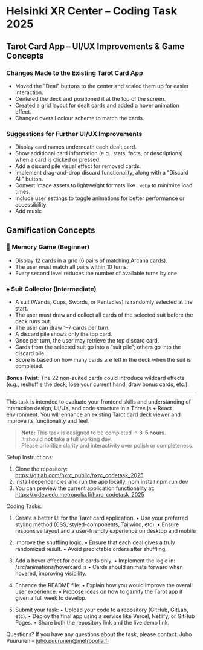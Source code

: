# Helsinki XR Center – Coding Task 2025

## Tarot Card App – UI/UX Improvements & Game Concepts

### Changes Made to the Existing Tarot Card App

- Moved the "Deal" buttons to the center and scaled them up for easier interaction.
- Centered the deck and positioned it at the top of the screen.
- Created a grid layout for dealt cards and added a hover animation effect.
- Changed overall colour scheme to match the cards.

### Suggestions for Further UI/UX Improvements

- Display card names underneath each dealt card.
- Show additional card information (e.g., stats, facts, or descriptions) when a card is clicked or pressed.
- Add a discard pile visual effect for removed cards.
- Implement drag-and-drop discard functionality, along with a "Discard All" button.
- Convert image assets to lightweight formats like `.webp` to minimize load times.
- Include user settings to toggle animations for better performance or accessibility.
- Add music 

## Gamification Concepts

### 🧠 Memory Game (Beginner)

- Display 12 cards in a grid (6 pairs of matching Arcana cards).
- The user must match all pairs within 10 turns.
- Every second level reduces the number of available turns by one.

### ♠️ Suit Collector (Intermediate)

- A suit (Wands, Cups, Swords, or Pentacles) is randomly selected at the start.
- The user must draw and collect all cards of the selected suit before the deck runs out.
- The user can draw 1–7 cards per turn.
- A discard pile shows only the top card.
- Once per turn, the user may retrieve the top discard card.
- Cards from the selected suit go into a “suit pile”; others go into the discard pile.
- Score is based on how many cards are left in the deck when the suit is completed.

**Bonus Twist**: The 22 non-suited cards could introduce wildcard effects (e.g., reshuffle the deck, lose your current hand, draw bonus cards, etc.).

---

This task is intended to evaluate your frontend skills and understanding of interaction design, UI/UX, and code structure in a Three.js + React environment. 
You will enhance an existing Tarot card deck viewer and improve its functionality and feel. 

> **Note:** This task is designed to be completed in **3–5 hours**.  
> It should **not** take a full working day.  
> Please prioritize clarity and interactivity over polish or completeness.


Setup Instructions:
1. Clone the repository: 
	https://gitlab.com/hxrc_public/hxrc_codetask_2025 
2. Install dependencies and run the app locally:
	npm install
	npm run dev
3. You can preview the current application functionality at:  
	https://xrdev.edu.metropolia.fi/hxrc_codetask_2025 

Coding Tasks:
1. Create a better UI for the Tarot card application.
	• Use your preferred styling method (CSS, styled-components, Tailwind, etc).
	• Ensure responsive layout and a user-friendly experience on 
	desktop and mobile
2. Improve the shuffling logic.
	• Ensure that each deal gives a truly randomized result.
	• Avoid predictable orders after shuffling.

3. Add a hover effect for dealt cards only.
	• Implement the logic in: /src/animations/hovercard.js
	• Cards should animate forward when hovered, improving visibility.

4. Enhance the README file:
	• Explain how you would improve the overall user experience.
	• Propose ideas on how to gamify the Tarot app if given a 
	full week to develop.

5. Submit your task: 
	• Upload your code to a repository (GitHub, GitLab, etc).
	• Deploy the final app using a service like Vercel, Netlify, or GitHub Pages.
	• Share both the repository link and the live demo link. 

Questions? If you have any questions about the task, please contact:
Juho Puurunen – juho.puurunen@metropolia.fi